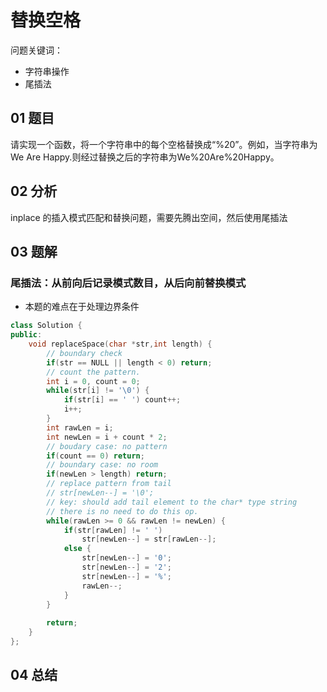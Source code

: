 # 替换空格
问题关键词：

- 字符串操作
- 尾插法

## 01 题目

请实现一个函数，将一个字符串中的每个空格替换成“%20”。例如，当字符串为We Are Happy.则经过替换之后的字符串为We%20Are%20Happy。

## 02 分析

inplace 的插入模式匹配和替换问题，需要先腾出空间，然后使用尾插法

## 03 题解

### 尾插法：从前向后记录模式数目，从后向前替换模式

- 本题的难点在于处理边界条件

```c++
class Solution {
public:
	void replaceSpace(char *str,int length) {
        // boundary check
        if(str == NULL || length < 0) return;
        // count the pattern.
        int i = 0, count = 0;
        while(str[i] != '\0') {
            if(str[i] == ' ') count++;
            i++;
        }
        int rawLen = i;
        int newLen = i + count * 2;
        // boudary case: no pattern
        if(count == 0) return;
        // boundary case: no room
        if(newLen > length) return;
        // replace pattern from tail
        // str[newLen--] = '\0'; 
        // key: should add tail element to the char* type string
        // there is no need to do this op.
        while(rawLen >= 0 && rawLen != newLen) {
            if(str[rawLen] != ' ')
                str[newLen--] = str[rawLen--];
            else {
                str[newLen--] = '0';
                str[newLen--] = '2';
                str[newLen--] = '%';
                rawLen--;
            }
        }
        
        return;
	}
};
```

## 04 总结

